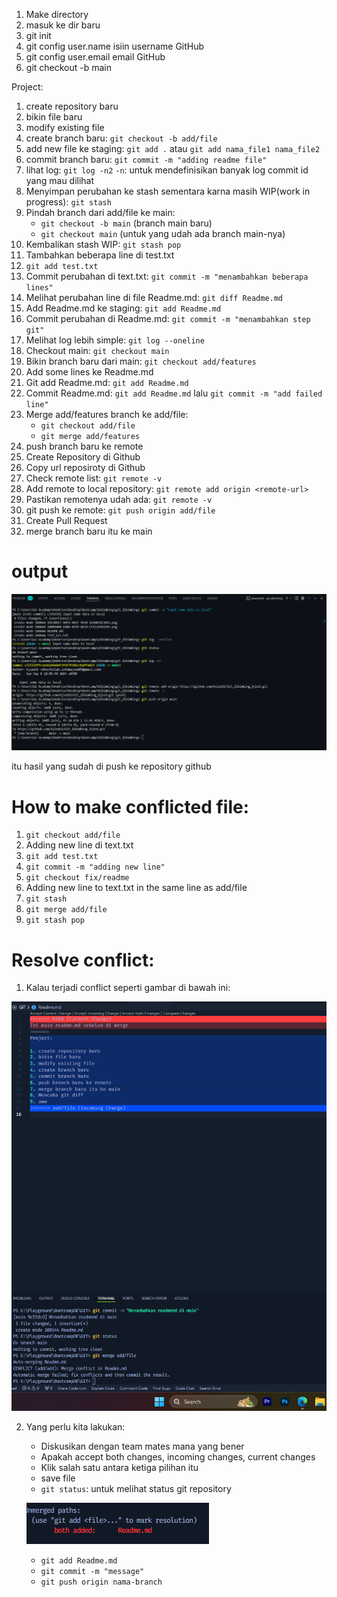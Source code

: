 1. Make directory
2. masuk ke dir baru
3. git init
4. git config user.name isiin username GitHub
5. git config user.email email GitHub
6. git checkout -b main

Project:
1. create repository baru
2. bikin file baru
3. modify existing file
4. create branch baru: `git checkout -b add/file`
5. add new file ke staging: `git add .` atau `git add nama_file1 nama_file2`
6. commit branch baru: `git commit -m "adding readme file"`
7. lihat log: `git log -n2` `-n`: untuk mendefinisikan banyak log commit id yang mau dilihat
8. Menyimpan perubahan ke stash sementara karna masih WIP(work in progress): `git stash`
9. Pindah branch dari add/file ke main:
    - `git checkout -b main` (branch main baru)
    - `git checkout main` (untuk yang udah ada branch main-nya)
10. Kembalikan stash WIP: `git stash pop`
11. Tambahkan beberapa line di test.txt
12. `git add test.txt`
13. Commit perubahan di text.txt: `git commit -m "menambahkan beberapa lines"`
14. Melihat perubahan line di file Readme.md: `git diff Readme.md`
15. Add Readme.md ke staging: `git add Readme.md`
16. Commit perubahan di Readme.md: `git commit -m "menambahkan step git"`
17. Melihat log lebih simple: `git log --oneline`
18. Checkout main: `git checkout main`
19. Bikin branch baru dari main: `git checkout add/features`
20. Add some lines ke Readme.md
21. Git add Readme.md: `git add Readme.md`
22. Commit Readme.md: `git add Readme.md` lalu `git commit -m "add failed line"`
23. Merge add/features branch ke add/file:
    - `git checkout add/file`
    - `git merge add/features`
24. push branch baru ke remote
25. Create Repository di Github
26. Copy url reposiroty di Github
27. Check remote list: `git remote -v`
28. Add remote to local repository: `git remote add origin <remote-url>`
29. Pastikan remotenya udah ada: `git remote -v`
30. git push ke remote: `git push origin add/file`
31. Create Pull Request
31. merge branch baru itu ke main

# output

![alt text](Screenshot-2024-09-08-190746.png)

itu hasil yang sudah di push ke repository github

# How to make conflicted file:
1. `git checkout add/file`
2. Adding new line di text.txt
3. `git add test.txt`
4. `git commit -m "adding new line"`
5. `git checkout fix/readme`
6. Adding new line to text.txt in the same line as add/file
7. `git stash`
8. `git merge add/file`
9. `git stash pop`


# Resolve conflict:
1. Kalau terjadi conflict seperti gambar di bawah ini:

![alt text](1D530EE7-ADFA-4EEF-9630-162087DC2BCE.png)

2. Yang perlu kita lakukan:
    - Diskusikan dengan team mates mana yang bener
    - Apakah accept both changes, incoming changes, current changes
    - Klik salah satu antara ketiga pilihan itu
    - save file
    - `git status`: untuk melihat status git repository

    ![alt text](24B89408-E08A-4FED-AECD-CF153594329C.png)

    - `git add Readme.md`
    - `git commit -m "message"`
    - `git push origin nama-branch`
